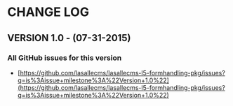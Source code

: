 # CHANGE LOG


## VERSION 1.0 - (07-31-2015)

### All GitHub issues for this version
* [https://github.com/lasallecms/lasallecms-l5-formhandling-pkg/issues?q=is%3Aissue+milestone%3A%22Version+1.0%22](https://github.com/lasallecms/lasallecms-l5-formhandling-pkg/issues?q=is%3Aissue+milestone%3A%22Version+1.0%22)






